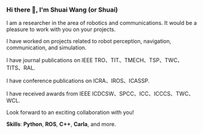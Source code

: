 ### Hi there 👋, I'm Shuai Wang (or Shuai)

I am a researcher in the area of robotics and communications. It would be a pleasure to work with you on your projects.

I have worked on projects related to robot perception, navigation, communication, and simulation.

I have journal publications on IEEE TRO、TIT、TMECH、TSP、TWC、TITS、RAL.

I have conference publications on ICRA、IROS、ICASSP.

I have received awards from IEEE ICDCSW、SPCC、ICC、ICCCS、TWC、WCL.

Look forward to an exciting collaboration with you!

**Skills**: **Python**, **ROS**, **C++**, **Carla**, and more.
